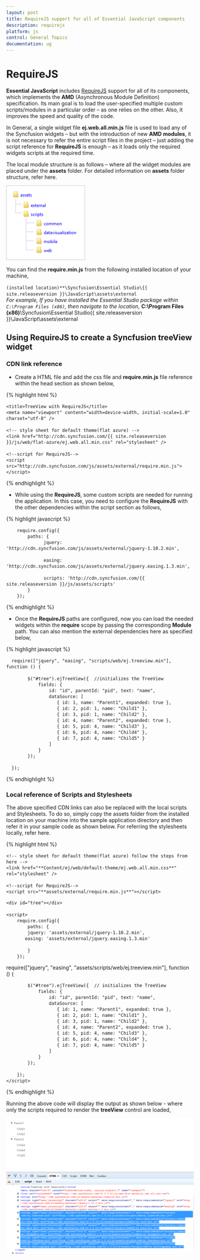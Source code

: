 ```yaml
---
layout: post
title: RequireJS support for all of Essential JavaScript components
description: requirejs
platform: js
control: General Topics
documentation: ug
---
```


# RequireJS

**Essential JavaScript** includes [RequireJS](http://www.requirejs.org/) support for all of its components, which implements the **AMD** (Asynchronous Module Definition) specification. Its main goal is to load the user-specified multiple custom scripts/modules in a particular order – as one relies on the other. Also, it improves the speed and quality of the code.

In General, a single widget file **ej.web.all.min.js** file is used to load any of the Syncfusion widgets – but with the introduction of new **AMD** **modules**, it is not necessary to refer the entire script files in the project – just adding the script reference for **RequireJS** is enough – as it loads only the required widgets scripts at the required time. 

The local module structure is as follows – where all the widget modules are placed under the **assets** folder. For detailed information on **assets** folder structure, refer here.

![](requirejs_images\requirejs_img1.png)

You can find the **require.min.js** from the following installed location of your machine,

`(installed location)**\Syncfusion\Essential Studio\{{ site.releaseversion }}\JavaScript\assets\external`   
_For example, If you have installed the Essential Studio package within `C:\Program Files (x86)`, then navigate to the location,_ **C:\Program Files (x86)**\Syncfusion\Essential Studio\{{ site.releaseversion }}\JavaScript\assets\external  

## Using RequireJS to create a Syncfusion treeView widget

### CDN link reference

* Create a HTML file and add the css file and **require.min.js** file reference within the head section as shown below,

{% highlight html %}


<head>

    <title>TreeView with RequireJS</title>
    <meta name="viewport" content="width=device-width, initial-scale=1.0" charset="utf-8" />

    <!-- style sheet for default theme(flat azure) -->
    <link href="http://cdn.syncfusion.com/{{ site.releaseversion }}/js/web/flat-azure/ej.web.all.min.css" rel="stylesheet" />

    <!--script for RequireJS-->
    <script src="http://cdn.syncfusion.com/js/assets/external/require.min.js"></script>

</head>



{% endhighlight %}



* While using the **RequireJS**, some custom scripts are needed for running the application. In this case, you need to configure the **RequireJS** with the other dependencies within the script section as follows,

{% highlight javascript %}


        require.config({
            paths: {
                  jquery: 'http://cdn.syncfusion.com/js/assets/external/jquery-1.10.2.min',

                  easing: 'http://cdn.syncfusion.com/js/assets/external/jquery.easing.1.3.min',

                  scripts: 'http://cdn.syncfusion.com/{{ site.releaseversion }}/js/assets/scripts'
            }
        });



{% endhighlight %}



* Once the **RequireJS** paths are configured, now you can load the needed widgets within the **require** scope by passing the corresponding **Module** path. You can also mention the external dependencies here as specified below,

{% highlight javascript %}


      require(["jquery", "easing", "scripts/web/ej.treeview.min"], function () {

            $("#tree").ejTreeView({  //initializes the TreeView
                fields: {
                    id: "id", parentId: "pid", text: "name",
                    dataSource: [
                       { id: 1, name: "Parent1", expanded: true },
                       { id: 2, pid: 1, name: "Child1" },
                       { id: 3, pid: 1, name: "Child2" },
                       { id: 4, name: "Parent2", expanded: true },
                       { id: 5, pid: 4, name: "Child3" },
                       { id: 6, pid: 4, name: "Child4" },
                       { id: 7, pid: 4, name: "Child5" }
                    ]
                }
            });

      });



{% endhighlight %}



### Local reference of Scripts and Stylesheets

The above specified CDN links can also be replaced with the local scripts and Stylesheets. To do so, simply copy the assets folder from the installed location on your machine into the sample application directory and then refer it in your sample code as shown below. For referring the stylesheets locally, refer here.

{% highlight html %}


<!DOCTYPE html>
<html>
<head>
    <title>TreeView with RequireJS</title>
    <meta name="viewport" content="width=device-width, initial-scale=1.0" charset="utf-8" />

    <!-- style sheet for default theme(flat azure) follow the steps from here -->
    <link href="**Content/ej/web/default-theme/ej.web.all.min.css**" rel="stylesheet" />

    <!--script for RequireJS-->
    <script src="**assets/external/require.min.js**"></script>
</head>

<body>

    <div id="tree"></div>

    <script>
        require.config({
            paths: {
            jquery: 'assets/external/jquery-1.10.2.min',
           easing: 'assets/external/jquery.easing.1.3.min'

            }
        });

   require(["jquery", "easing", "assets/scripts/web/ej.treeview.min"], function () {

            $("#tree").ejTreeView({  // initializes the TreeView
                fields: {
                    id: "id", parentId: "pid", text: "name",
                    dataSource: [
                       { id: 1, name: "Parent1", expanded: true },
                       { id: 2, pid: 1, name: "Child1" },
                       { id: 3, pid: 1, name: "Child2" },
                       { id: 4, name: "Parent2", expanded: true },
                       { id: 5, pid: 4, name: "Child3" },
                       { id: 6, pid: 4, name: "Child4" },
                       { id: 7, pid: 4, name: "Child5" }
                    ]
                }
            });

        });
    </script>
</body>
</html>



{% endhighlight %}



Running the above code will display the output as shown below - where only the scripts required to render the **treeView** control are loaded,

![](requirejs_images\requirejs_img2.png)

